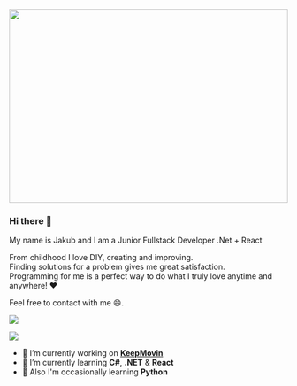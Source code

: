 <img width="100%" height="350" src="https://user-images.githubusercontent.com/61714495/172398595-b24f32ab-f1e7-47bd-94d0-1712f7a393c5.jpg">

### Hi there 👋

My name is Jakub and I am a Junior Fullstack Developer .Net + React

From childhood I love DIY, creating and improving.</br>
Finding solutions for a problem gives me great satisfaction.</br>
Programming for me is a perfect way to do what I truly love anytime and anywhere! ❤️

Feel free to contact with me 😄.

[![](https://komarev.com/ghpvc/?username=JakJar&color=000000)](https://github.com/JakJar?tab=repositories)

[<img src="https://user-images.githubusercontent.com/61714495/174355904-123d27b2-bce4-4c25-ade3-710248be0360.svg">](https://www.codewars.com/users/K_u_%20Ba)

- 🔭 I’m currently working on [**KeepMovin**](https://github.com/mlocekjakub/ProjecteElGrande)
- 🌱 I’m currently learning **C#**, **.NET** & **React**
- 🎍 Also I'm occasionally learning **Python** 
<!--
**JakJar/JakJar** is a ✨ _special_ ✨ repository because its `README.md` (this file) appears on your GitHub profile.

Here are some ideas to get you started:

- 🔭 I’m currently working on ...
- 🌱 I’m currently learning ...
- 👯 I’m looking to collaborate on ...
- 🤔 I’m looking for help with ...
- 💬 Ask me about ...
- 📫 How to reach me: ...
- 😄 Pronouns: ...
- ⚡ Fun fact: ...
-->
